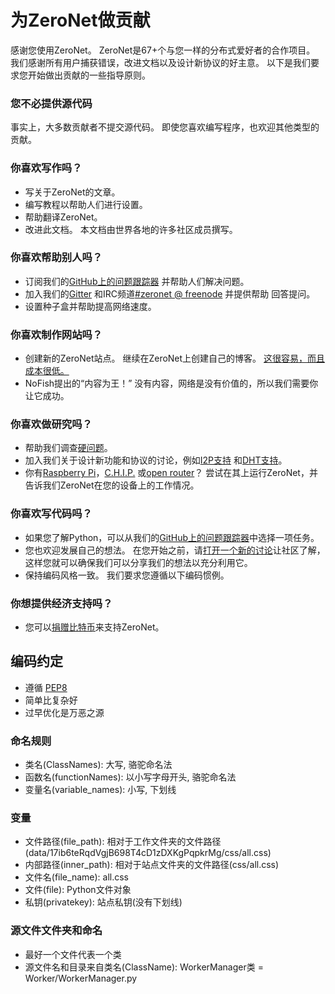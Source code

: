 # 为ZeroNet做贡献

感谢您使用ZeroNet。 ZeroNet是67+个与您一样的分布式爱好者的合作项目。 我们感谢所有用户捕获错误，改进文档以及设计新协议的好主意。 以下是我们要求您开始做出贡献的一些指导原则。

### 您不必提供源代码

事实上，大多数贡献者不提交源代码。 即使您喜欢编写程序，也欢迎其他类型的贡献。

### 你喜欢写作吗？

 - 写关于ZeroNet的文章。
 - 编写教程以帮助人们进行设置。
 - 帮助翻译ZeroNet。
 - 改进此文档。 本文档由世界各地的许多社区成员撰写。
 
### 你喜欢帮助别人吗？

 - 订阅我们的[GitHub上的问题跟踪器](https://github.com/HelloZeroNet/ZeroNet/issues) 并帮助人们解决问题。
 - 加入我们的[Gitter](https://gitter.im/HelloZeroNet/ZeroNet) 和IRC频道[#zeronet @ freenode](https://kiwiirc.com/client/irc.freenode.net/zeronet) 并提供帮助 回答提问。
 - 设置种子盒并帮助提高网络速度。

### 你喜欢制作网站吗？

 - 创建新的ZeroNet站点。 继续在ZeroNet上创建自己的博客。 [这很容易，而且成本很低。](../using_zeronet/create_new_site.md)
 -  NoFish提出的“内容为王！” 没有内容，网络是没有价值的，所以我们需要你让它成功。
 
### 你喜欢做研究吗？

 - 帮助我们调查[硬问题](https://github.com/HelloZeroNet/ZeroNet/labels/help%20wanted)。
 - 加入我们关于设计新功能和协议的讨论，例如[I2P支持](https://github.com/HelloZeroNet/ZeroNet/issues/45) 和[DHT支持](https://github.com/HelloZeroNet/ZeroNet/issues/57)。
 - 你有[Raspberry Pi](https://github.com/HelloZeroNet/ZeroNet#linux-terminal)，[C.H.I.P.](http://127.0.0.1:43110/Blog.ZeroNetwork.bit/?Post:94:Running+ZeroNet+on+a+$9%C2%A0computer) 或[open router](https://github.com/HelloZeroNet/ZeroNet/issues/783)？ 尝试在其上运行ZeroNet，并告诉我们ZeroNet在您的设备上的工作情况。

### 你喜欢写代码吗？

 - 如果您了解Python，可以从我们的[GitHub上的问题跟踪器](https://github.com/HelloZeroNet/ZeroNet/issues)中选择一项任务。
 - 您也欢迎发展自己的想法。 在您开始之前，请[打开一个新的讨论](https://github.com/HelloZeroNet/ZeroNet/issues/new)让社区了解，这样您就可以确保我们可以分享我们的想法以充分利用它。
 - 保持编码风格一致。 我们要求您遵循以下编码惯例。

### 你想提供经济支持吗？

 - 您可以[捐赠比特币](donate.md)来支持ZeroNet。


## 编码约定

 - 遵循 [PEP8](https://www.python.org/dev/peps/pep-0008/)
 - 简单比复杂好
 - 过早优化是万恶之源

### 命名规则
 - 类名(ClassNames): 大写, 骆驼命名法
 - 函数名(functionNames): 以小写字母开头, 骆驼命名法
 - 变量名(variable_names): 小写, 下划线

### 变量
 - 文件路径(file_path): 相对于工作文件夹的文件路径(data/17ib6teRqdVgjB698T4cD1zDXKgPqpkrMg/css/all.css)
 - 内部路径(inner_path): 相对于站点文件夹的文件路径(css/all.css)
 - 文件名(file_name): all.css
 - 文件(file): Python文件对象
 - 私钥(privatekey): 站点私钥(没有下划线)

### 源文件文件夹和命名
 - 最好一个文件代表一个类
 - 源文件名和目录来自类名(ClassName): WorkerManager类 = Worker/WorkerManager.py


